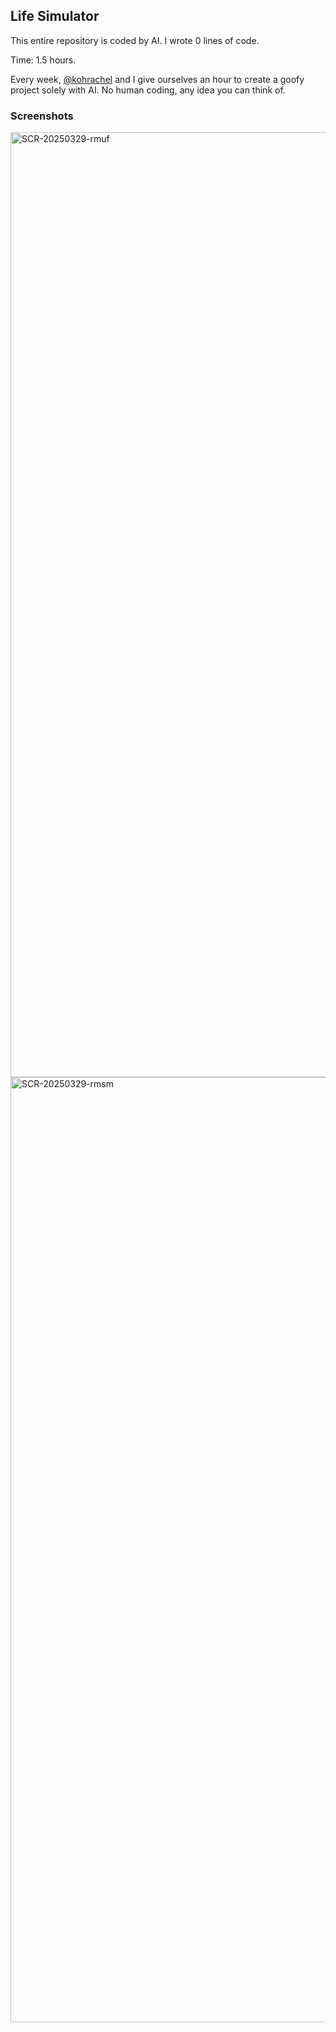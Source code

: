 ## Life Simulator

This entire repository is coded by AI. I wrote 0 lines of code. 

Time: 1.5 hours. 

Every week, [@kohrachel](https://github.com/kohrachel/) and I give ourselves an hour to create a goofy project solely with AI. No human coding, any idea you can think of.

### Screenshots

<img width="1512" alt="SCR-20250329-rmuf" src="https://github.com/user-attachments/assets/6aa087b4-6d07-4b64-aded-81c7b3a3845f" />

<img width="1512" alt="SCR-20250329-rmsm" src="https://github.com/user-attachments/assets/b9055278-f0a9-4034-b9fe-db1f28a75f79" />
